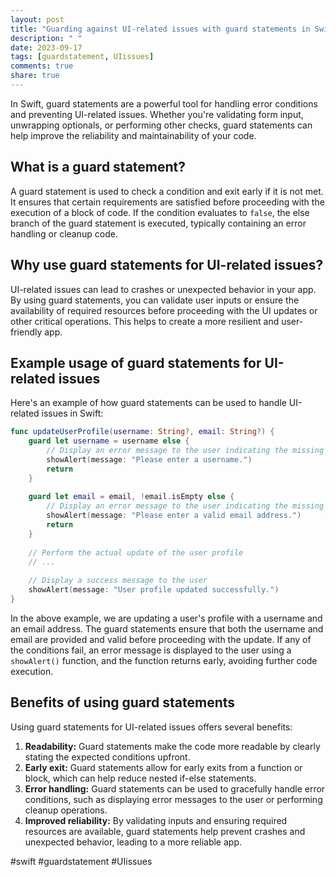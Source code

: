 ```yaml
---
layout: post
title: "Guarding against UI-related issues with guard statements in Swift"
description: " "
date: 2023-09-17
tags: [guardstatement, UIissues]
comments: true
share: true
---
```


In Swift, guard statements are a powerful tool for handling error conditions and preventing UI-related issues. Whether you're validating form input, unwrapping optionals, or performing other checks, guard statements can help improve the reliability and maintainability of your code.

## What is a guard statement?

A guard statement is used to check a condition and exit early if it is not met. It ensures that certain requirements are satisfied before proceeding with the execution of a block of code. If the condition evaluates to `false`, the else branch of the guard statement is executed, typically containing an error handling or cleanup code.

## Why use guard statements for UI-related issues?

UI-related issues can lead to crashes or unexpected behavior in your app. By using guard statements, you can validate user inputs or ensure the availability of required resources before proceeding with the UI updates or other critical operations. This helps to create a more resilient and user-friendly app.

## Example usage of guard statements for UI-related issues

Here's an example of how guard statements can be used to handle UI-related issues in Swift:

```swift
func updateUserProfile(username: String?, email: String?) {
    guard let username = username else {
        // Display an error message to the user indicating the missing username
        showAlert(message: "Please enter a username.")
        return
    }
    
    guard let email = email, !email.isEmpty else {
        // Display an error message to the user indicating the missing or empty email
        showAlert(message: "Please enter a valid email address.")
        return
    }
    
    // Perform the actual update of the user profile
    // ...
    
    // Display a success message to the user
    showAlert(message: "User profile updated successfully.")
}
```

In the above example, we are updating a user's profile with a username and an email address. The guard statements ensure that both the username and email are provided and valid before proceeding with the update. If any of the conditions fail, an error message is displayed to the user using a `showAlert()` function, and the function returns early, avoiding further code execution.

## Benefits of using guard statements

Using guard statements for UI-related issues offers several benefits:

1. **Readability:** Guard statements make the code more readable by clearly stating the expected conditions upfront.
2. **Early exit:** Guard statements allow for early exits from a function or block, which can help reduce nested if-else statements.
3. **Error handling:** Guard statements can be used to gracefully handle error conditions, such as displaying error messages to the user or performing cleanup operations.
4. **Improved reliability:** By validating inputs and ensuring required resources are available, guard statements help prevent crashes and unexpected behavior, leading to a more reliable app.

#swift #guardstatement #UIissues